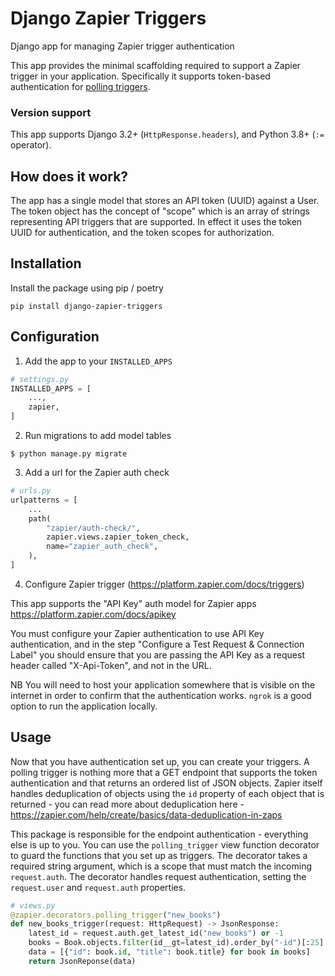 # Django Zapier Triggers

Django app for managing Zapier trigger authentication

This app provides the minimal scaffolding required to support a Zapier
trigger in your application. Specifically it supports token-based
authentication for [polling
triggers](https://platform.zapier.com/docs/triggers#polling-trigger).

### Version support

This app supports Django 3.2+ (`HttpResponse.headers`), and Python 3.8+
(`:=` operator).

## How does it work?

The app has a single model that stores an API token (UUID) against a
User. The token object has the concept of "scope" which is an array of
strings representing API triggers that are supported. In effect it uses
the token UUID for authentication, and the token scopes for
authorization.

## Installation

Install the package using pip / poetry

```
pip install django-zapier-triggers
```

## Configuration

1. Add the app to your `INSTALLED_APPS`

```python
# settings.py
INSTALLED_APPS = [
    ...,
    zapier,
]
```

2. Run migrations to add model tables

```
$ python manage.py migrate
```

3. Add a url for the Zapier auth check

```python
# urls.py
urlpatterns = [
    ...
    path(
        "zapier/auth-check/",
        zapier.views.zapier_token_check,
        name="zapier_auth_check",
    ),
]
```

4. Configure Zapier trigger (https://platform.zapier.com/docs/triggers)

This app supports the "API Key" auth model for Zapier apps
https://platform.zapier.com/docs/apikey

You must configure your Zapier authentication to use API Key
authentication, and in the step "Configure a Test Request & Connection
Label" you should ensure that you are passing the API Key as a request
header called "X-Api-Token", and not in the URL.

NB You will need to host your application somewhere that is visible on
the internet in order to confirm that the authentication works. `ngrok`
is a good option to run the application locally.

## Usage

Now that you have authentication set up, you can create your triggers. A
polling trigger is nothing more that a GET endpoint that supports the
token authentication and that returns an ordered list of JSON objects.
Zapier itself handles deduplication of objects using the `id` property
of each object that is returned - you can read more about deduplication
here - https://zapier.com/help/create/basics/data-deduplication-in-zaps

This package is responsible for the endpoint authentication - everything
else is up to you. You can use the `polling_trigger` view function
decorator to guard the functions that you set up as triggers. The
decorator takes a required string argument, which is a scope that must
match the incoming `request.auth`. The decorator handles request
authentication, setting the `request.user` and `request.auth`
properties.

```python
# views.py
@zapier.decorators.polling_trigger("new_books")
def new_books_trigger(request: HttpRequest) -> JsonResponse:
    latest_id = request.auth.get_latest_id("new_books") or -1
    books = Book.objects.filter(id__gt=latest_id).order_by("-id")[:25]
    data = [{"id": book.id, "title": book.title} for book in books]
    return JsonReponse(data)
```
